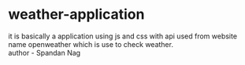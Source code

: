 # weather-application
 it is basically a application using js and css with api used from website name openweather which is use  to check weather.
 <br>
 author - Spandan Nag
